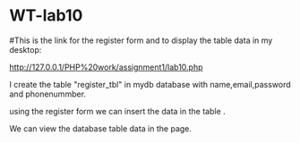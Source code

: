 # WT-lab10

#This is the link for the register form and to display the table data in my desktop:


http://127.0.0.1/PHP%20work/assignment1/lab10.php

I create the table "register_tbl" in mydb database with name,email,password and phonenummber.

using the register form we can insert the data in the table .

We can view the database table data in the page.


